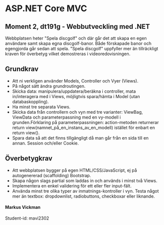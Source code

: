 # ASP.NET Core MVC
## Moment 2, dt191g - Webbutveckling med .NET

Webbplatsen heter "Spela discgolf" och där går det att skapa en egen användare samt skapa egna discgolf-banor. Både förskapade banor och egengjorda går sedan att spela.
"Spela discgolf" uppfyller mer än tillräckligt kraven för överbetyg vilket demostreras i videoredovisningen.

## Grundkrav
* Att ni verkligen använder Models, Controller och Vyer (Views).
* På något sätt ändra grundroutingen.
* Skicka data: manipulera/uppdatera/beräkna i controller, mata in/interagera med i Views, möjligtvis spara/hämta i Model (utan databaskoppling).
* Ha minst tre separata Views.
* Skicka data från controllern och vyn med tre varianter: ViewBag, ViewData och parameterpassning med en vy-modell i grunden.Förklaring på parameterpassningen: action-metoden returnerar return view(namnet_på_en_instans_av_en_modell) istället för enbart en return view().
* Spara data så att det finns tillgängligt då man går från en sida till en annan. Session och/eller Cookie.


## Överbetygkrav
* Att webbplatsen bygger på egen HTML/CSS/JavaScript, ej på autogenererad (scaffolding) Bootstrap. 
* Skapa någon slags partial som laddas in och används i minst två Views.
* Implementera en enkel validering för ett eller fler input-fält.
* Använda minst tre olika typer av inmatnings-kontroller i vyn. Testa något mer än textbox: dropdownlist, radiobuttons, checkboxar eller liknande.

#### Markus Vickman 
Student-id: mavi2302

